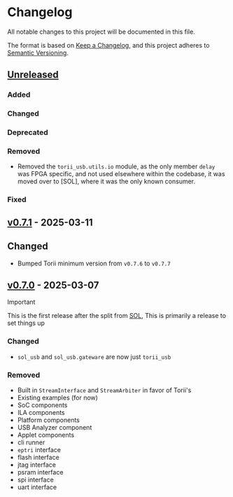 <!-- markdownlint-disable MD024 -->
# Changelog

All notable changes to this project will be documented in this file.

The format is based on [Keep a Changelog](https://keepachangelog.com/en/1.0.0/),
and this project adheres to [Semantic Versioning](https://semver.org/spec/v2.0.0.html).

<!--
Unreleased template stuff

## [Unreleased]
### Added
### Changed
### Deprecated
### Removed
### Fixed
### Security
-->

## [Unreleased]

### Added

### Changed

### Deprecated

### Removed

- Removed the `torii_usb.utils.io` module, as the only member `delay` was FPGA specific, and not used elsewhere within the codebase, it was moved over to [SOL], where it was the only known consumer.

### Fixed

## [v0.7.1] - 2025-03-11

## Changed

- Bumped Torii minimum version from `v0.7.6` to `v0.7.7`

## [v0.7.0] - 2025-03-07

> [!IMPORTANT]
> This is the first release after the split from [SOL](https://github.com/shrine-maiden-heavy-industries/sol), This is primarily a release to set things up

### Changed

- `sol_usb` and `sol_usb.gateware` are now just `torii_usb`

### Removed

- Built in `StreamInterface` and `StreamArbiter` in favor of Torii's
- Existing examples (for now)
- SoC components
- ILA components
- Platform components
- USB Analyzer component
- Applet components
- cli runner
- `eptri` interface
- flash interface
- jtag interface
- psram interface
- spi interface
- uart interface

[Unreleased]: https://github.com/shrine-maiden-heavy-industries/torii-usb/compare/v0.7.1...main
[v0.7.1]: https://github.com/shrine-maiden-heavy-industries/torii-usb/compare/v0.7.0..v0.7.1
[v0.7.0]: https://github.com/shrine-maiden-heavy-industries/torii-usb/compare/e84197f...v0.7.0

